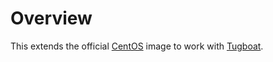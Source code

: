 # Overview

This extends the official [CentOS](https://hub.docker.com/_/centos/) image to work with [Tugboat](https://tugboat.qa).
